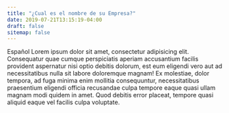 ```yaml
---
title: "¿Cual es el nombre de su Empresa?"
date: 2019-07-21T13:15:19-04:00
draft: false
sitemap: false
---
```


Español Lorem ipsum dolor sit amet, consectetur adipisicing elit. Consequatur quae cumque perspiciatis aperiam accusantium facilis provident aspernatur nisi optio debitis dolorum, est eum eligendi vero aut ad necessitatibus nulla sit labore doloremque magnam! Ex molestiae, dolor tempora, ad fuga minima enim mollitia consequuntur, necessitatibus praesentium eligendi officia recusandae culpa tempore eaque quasi ullam magnam modi quidem in amet. Quod debitis error placeat, tempore quasi aliquid eaque vel facilis culpa voluptate.